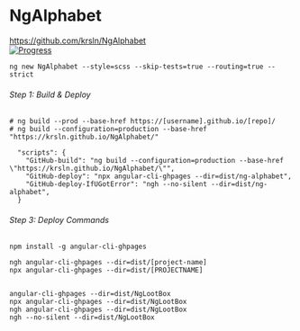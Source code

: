 # NgAlphabet

https://github.com/krsln/NgAlphabet  
[![Progress](https://img.shields.io/badge/Demo-blue)](https://krsln.github.io/NgAlphabet/Alphabet)

```shell
ng new NgAlphabet --style=scss --skip-tests=true --routing=true --strict

```

###### Step 1: Build & Deploy
```shell
# ng build --prod --base-href https://[username].github.io/[repo]/
# ng build --configuration=production --base-href "https://krsln.github.io/NgAlphabet/"
 
  "scripts": {
    "GitHub-build": "ng build --configuration=production --base-href \"https://krsln.github.io/NgAlphabet/\"",
    "GitHub-deploy": "npx angular-cli-ghpages --dir=dist/ng-alphabet",
    "GitHub-deploy-IfUGotError": "ngh --no-silent --dir=dist/ng-alphabet",
  }
```

###### Step 3: Deploy Commands

```shell
npm install -g angular-cli-ghpages

ngh angular-cli-ghpages --dir=dist/[project-name]
npx angular-cli-ghpages --dir=dist/[PROJECTNAME]


angular-cli-ghpages --dir=dist/NgLootBox 
npx angular-cli-ghpages --dir=dist/NgLootBox
ngh angular-cli-ghpages --dir=dist/NgLootBox
ngh --no-silent --dir=dist/NgLootBox
 
```
